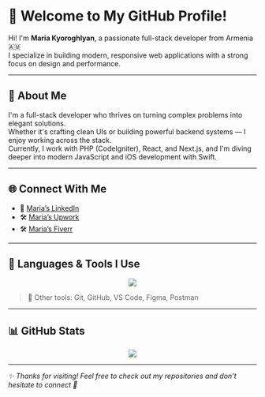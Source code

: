 # 👋 Welcome to My GitHub Profile!

Hi! I'm **Maria Kyoroghlyan**, a passionate full-stack developer from Armenia 🇦🇲  
I specialize in building modern, responsive web applications with a strong focus on design and performance.

---

## 🧠 About Me

I'm a full-stack developer who thrives on turning complex problems into elegant solutions.  
Whether it's crafting clean UIs or building powerful backend systems — I enjoy working across the stack.  
Currently, I work with PHP (CodeIgniter), React, and Next.js, and I'm diving deeper into modern JavaScript and iOS development with Swift.

---

## 🌐 Connect With Me

- 💼 [Maria’s LinkedIn](https://www.linkedin.com/in/maria-kyoroghlyan-98a6712b7/)
- 🛠️ [Maria’s Upwork](https://www.upwork.com/freelancers/~01852565dbe0446db8?mp_source=share)
- 🛠️ [Maria’s Fiverr](https://www.fiverr.com/s/vvkWGP1)

---

## 🚀 Languages & Tools I Use

<p align="center">
  <img src="https://skillicons.dev/icons?i=html,css,js,php,codeigniter,react,nextjs,mysql&theme=light" />
</p>

> 🔧 Other tools: Git, GitHub, VS Code, Figma, Postman

---

## 📊 GitHub Stats

<p align="center">
  <img src="https://github-readme-stats.vercel.app/api?username=mariakyoroghlyan&show_icons=true&theme=default&hide_border=true" />
</p>

---

_✨ Thanks for visiting! Feel free to check out my repositories and don’t hesitate to connect 🤝_
